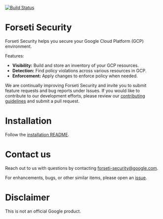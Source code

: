 [![Build Status](https://travis-ci.org/GoogleCloudPlatform/forseti-security.svg?branch=master)](https://travis-ci.org/GoogleCloudPlatform/forseti-security)

# Forseti Security
Forseti Security helps you secure your Google Cloud Platform (GCP) environment.

Features:

* **Visibility:** Build and store an inventory of your GCP resources.
* **Detection:** Find policy violations across various resources in GCP.
* **Enforcement:** Apply changes to enforce policy when needed.

We are continually improving Forseti Security and invite you to submit feature requests and bug reports under Issues. If you would like to contribute to our development efforts, please review our [contributing guidelines](/CONTRIBUTING.md) and submit a pull request.

# Installation
Follow the [installation README](/docs/installing/README.MD).

# Contact us
Reach out to us with questions by contacting [forseti-security@google.com](mailto:forseti-security@google.com).

For enhancements, bugs, or other similar items, please open an [issue](https://github.com/GoogleCloudPlatform/forseti-security/issues).

# Disclaimer
This is not an official Google product.
